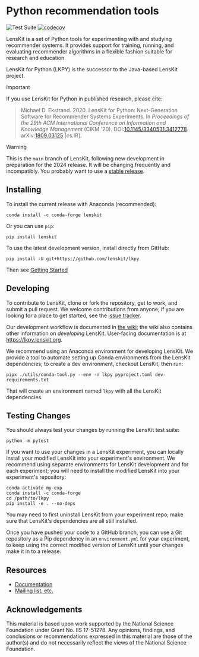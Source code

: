 # Python recommendation tools

![Test Suite](https://github.com/lenskit/lkpy/workflows/Test%20Suite/badge.svg)
[![codecov](https://codecov.io/gh/lenskit/lkpy/branch/master/graph/badge.svg)](https://codecov.io/gh/lenskit/lkpy)

LensKit is a set of Python tools for experimenting with and studying recommender
systems.  It provides support for training, running, and evaluating recommender
algorithms in a flexible fashion suitable for research and education.

LensKit for Python (LKPY) is the successor to the Java-based LensKit project.

> [!IMPORTANT]
> If you use LensKit for Python in published research, please cite:
>
> > Michael D. Ekstrand. 2020.
> > LensKit for Python: Next-Generation Software for Recommender Systems Experiments.
> > In <cite>Proceedings of the 29th ACM International Conference on Information and Knowledge Management</cite> (CIKM '20).
> > DOI:[10.1145/3340531.3412778](https://dx.doi.org/10.1145/3340531.3412778).
> > arXiv:[1809.03125](https://arxiv.org/abs/1809.03125) [cs.IR].

> [!WARNING]
> This is the `main` branch of LensKit, following new development in preparation
> for the 2024 release.  It will be changing frequently and incompatibly. You
> probably want to use a [stable release][release].

[release]: https://lkpy.lenskit.org/en/stable/

## Installing

To install the current release with Anaconda (recommended):

    conda install -c conda-forge lenskit

Or you can use `pip`:

    pip install lenskit

To use the latest development version, install directly from GitHub:

    pip install -U git+https://github.com/lenskit/lkpy

Then see [Getting Started](https://lkpy.lenskit.org/en/latest/GettingStarted.html)

## Developing

[issues]: https://github.com/lenskit/lkpy/issues
[workflow]: https://github.com/lenskit/lkpy/wiki/DevWorkflow

To contribute to LensKit, clone or fork the repository, get to work, and submit
a pull request.  We welcome contributions from anyone; if you are looking for a
place to get started, see the [issue tracker][issues].

Our development workflow is documented in [the wiki][workflow]; the wiki also
contains other information on *developing* LensKit. User-facing documentation is
at <https://lkpy.lenskit.org>.

[conda-lock]: https://github.com/conda-incubator/conda-lock
[lkdev]: https://github.com/lenskit/lkdev

We recommend using an Anaconda environment for developing LensKit.  We provide a
tool to automate setting up Conda environments from the LensKit dependencies; to
create a dev environment, checkout LensKit, then run:

    pipx ./utils/conda-tool.py --env -n lkpy pyproject.toml dev-requirements.txt

That will create an environment named `lkpy` with all the LensKit dependencies.

## Testing Changes

You should always test your changes by running the LensKit test suite:

    python -m pytest

If you want to use your changes in a LensKit experiment, you can locally install
your modified LensKit into your experiment's environment.  We recommend using
separate environments for LensKit development and for each experiment; you will
need to install the modified LensKit into your experiment's repository:

    conda activate my-exp
    conda install -c conda-forge
    cd /path/to/lkpy
    pip install -e . --no-deps

You may need to first uninstall LensKit from your experiment repo; make sure that
LensKit's dependencies are all still installed.

Once you have pushed your code to a GitHub branch, you can use a Git repository as
a Pip dependency in an `environment.yml` for your experiment, to keep using the
correct modified version of LensKit until your changes make it in to a release.

## Resources

- [Documentation](https://lkpy.lenskit.org)
- [Mailing list, etc.](https://lenskit.org/connect)

## Acknowledgements

This material is based upon work supported by the National Science Foundation
under Grant No. IIS 17-51278. Any opinions, findings, and conclusions or
recommendations expressed in this material are those of the author(s) and do not
necessarily reflect the views of the National Science Foundation.
